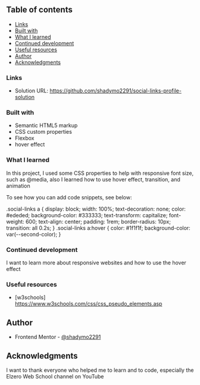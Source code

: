 ## Table of contents

- [Links](#links)
- [Built with](#built-with)
- [What I learned](#what-i-learned)
- [Continued development](#continued-development)
- [Useful resources](#useful-resources)
- [Author](#author)
- [Acknowledgments](#acknowledgments)

### Links

- Solution URL: https://github.com/shadymo2291/social-links-profile-solution

### Built with

- Semantic HTML5 markup
- CSS custom properties
- Flexbox
- hover effect

### What I learned

In this project, I used some CSS properties to help with responsive font size, such as @media, also I learned how to use hover effect, transition, and animation

To see how you can add code snippets, see below:

.social-links a {
  display: block;
  width: 100%;
  text-decoration: none;
  color: #ededed;
  background-color: #333333;
  text-transform: capitalize;
  font-weight: 600;
  text-align: center;
  padding: 1rem;
  border-radius: 10px;
  transition: all 0.2s;
}
.social-links a:hover {
  color: #1f1f1f;
  background-color: var(--second-color);
}

### Continued development

I want to learn more about responsive websites and how to use the hover effect

### Useful resources

- [w3schools] https://www.w3schools.com/css/css_pseudo_elements.asp

## Author

- Frontend Mentor - [@shadymo2291](https://www.frontendmentor.io/profile/shadymo2291)

## Acknowledgments

I want to thank everyone who helped me to learn and to code, especially the Elzero Web School channel on YouTube
